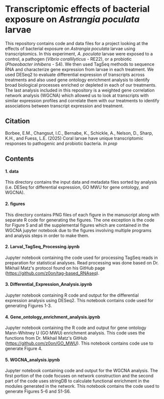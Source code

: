 # Transcriptomic effects of bacterial exposure on *Astrangia poculata* larvae
This repository contains code and data files for a project looking at the effects of bacterial exposure on *Astrangia poculata* larvae using transcriptomics. In this experiment, *A. poculata* larvae were exposed to a control, a pathogen (*Vibrio corallilyticus* - RE22), or a probiotic (*Phaeobacter inhibens* - S4). We then used TagSeq methods to sequence RNA and characterize gene expression from larvae in each treatment. We used DESeq2 to evaluate differential expression of transcripts across treatments and also used gene ontology enrichment analysis to identify broad biological processes enriched or depleted in each of our treatments. The last analysis included in this repository is a weighted gene correlation network analysis (WGCNA) which allowed us to look at transcripts with similar expression profiles and correlate them with our treatments to identify associations between transcript expression and treatment. 

## Citation
Borbee, E.M., Changsut, I.C., Bernabe, K., Schickle, A., Nelson, D., Sharp, K.H., and Fuess, L.E. (2025) Coral larvae have unique transcriptomic responses to pathogenic and probiotic bacteria. *In prep*


## Contents
#### 1. data

This directory contains the input data and metadata files sorted by analysis (i.e. DESeq for differential expression, GO MWU for gene ontology, and WGCNA).

#### 2. figures

This directory contains PNG files of each figure in the manuscript along with separate R code for generating the figures. The one exception is the code for Figure 5 and all the supplemental figures which are contained in the WGCNA jupyter notebook due to the figures involving multiple programs and analysis steps in order to make them.

#### 2. Larval_TagSeq_Processing.ipynb

   Jupyter notebook containing the code used for processing TagSeq reads in preparation for statistical analyses. Read processing was done based on Dr. Mikhail Matz's protocol found on his GitHub page (https://github.com/z0on/tag-based_RNAseq). 
   
#### 3. Differential_Expression_Analysis.ipynb

   Jupyter notebook containing R code and output for the differential expression analysis using DESeq2. This notebook contains code used for generating Figures 1-3.
   
#### 4. Gene_ontology_enrichment_analysis.ipynb

   Jupyter notebook containing the R code and output for gene ontology Mann-Whitney U (GO MWU) enrichment analysis. This code uses the functions from Dr. Mikhail Matz's GitHub (https://github.com/z0on/GO_MWU). This notebook contains code use to generate Figure 4.
   
#### 5. WGCNA_analysis.ipynb

   Jupyter notebook containing code and output for the WGCNA analysis. The first portion of the code focuses on network construction and the second part of the code uses stringDB to calculate functional enrichment in the modules generated in the network. This notebook contains the code used to generate Figures 5-6 and S1-S6.
